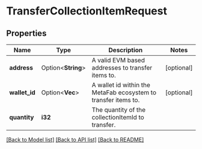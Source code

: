 # TransferCollectionItemRequest

## Properties

Name | Type | Description | Notes
------------ | ------------- | ------------- | -------------
**address** | Option<**String**> | A valid EVM based addresses to transfer items to. | [optional]
**wallet_id** | Option<**Vec<String>**> | A wallet id within the MetaFab ecosystem to transfer items to. | [optional]
**quantity** | **i32** | The quantity of the collectionItemId to transfer. | 

[[Back to Model list]](../README.md#documentation-for-models) [[Back to API list]](../README.md#documentation-for-api-endpoints) [[Back to README]](../README.md)


